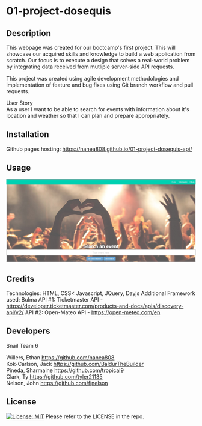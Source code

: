 # 01-project-dosequis 

## Description

This webpage was created for our bootcamp's first project. This will showcase our acquired skills and knowledge to build a web application from scratch. Our focus is to execute a design that solves a real-world problem by integrating data received from mutliple server-side API requests.

This project was created using agile development methodologies and implementation of feature and bug fixes using Git branch workflow and pull requests.


User Story <br>
As a user I want to be able to search for events with information about it's location and weather so that I can plan and prepare appropriately.

## Installation

Github pages hosting: https://nanea808.github.io/01-project-dosequis-api/

## Usage

![alt text](./assets/screenshot.JPG)


## Credits
Technologies: HTML, CSS< Javascript, JQuery, Dayjs
Additional Framework used: Bulma
API #1: Ticketmaster API - https://developer.ticketmaster.com/products-and-docs/apis/discovery-api/v2/
API #2: Open-Mateo API - https://open-meteo.com/en

## Developers

Snail Team 6

Willers, Ethan https://github.com/nanea808 <br>
Kok-Carlson, Jack https://github.com/BaldurTheBuilder <br>
Pineda, Sharmaine https://github.com/tropical9 <br> 
Clark, Ty https://github.com/tyler21135 <br> 
Nelson, John https://github.com/fjnelson 


## License
[![License: MIT](https://img.shields.io/badge/License-MIT-yellow.svg)](https://opensource.org/licenses/MIT) 
Please refer to the LICENSE in the repo.